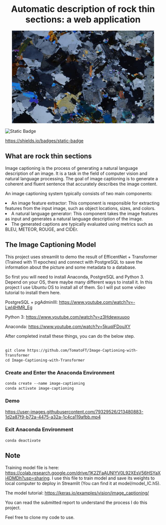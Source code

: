 <h1 align="center">Automatic description of rock thin sections: a web application</h1>

<p align="center">
  <img width="460" height="300" src="https://github.com/stalyn314/Thin_Section/blob/main/tested_image/T_08495.jpg?raw=true">
</p>


![Static Badge](https://img.shields.io/badge/Transformer-blue?link=https%3A%2F%2Farxiv.org%2Fabs%2F1706.03762)


https://shields.io/badges/static-badge


## What are rock thin sections
<p>Image captioning is the process of generating a natural language description of an image. It is a task in the field of computer vision and natural language processing. The goal of image captioning is to generate a coherent and fluent sentence that accurately describes the image content.</p>

An image captioning system typically consists of two main components:

<li>An image feature extractor: This component is responsible for extracting features from the input image, such as object locations, sizes, and colors.

<li>A natural language generator: This component takes the image features as input and generates a natural language description of the image.</li>

<li>The generated captions are typically evaluated using metrics such as BLEU, METEOR, ROUGE, and CIDEr.</li>

## The Image Captioning Model

This project uses streamlit to demo the result of EfficentNet + Transformer (Trained with 11 epoches) and connect with PostgreSQL to save the information about the picture and some metadata to a database.

So first you will need to install Anaconda, PostgreSQL and Python 3. Depend on your OS, there maybe many different ways to install it. In this project I use Ubuntu OS to install all of them. So I will put some video tutorial to install them here.

PostgreSQL + pgAdminIII: https://www.youtube.com/watch?v=-LwI4HMR_Eg

Python 3: https://www.youtube.com/watch?v=z3Hdewxuuoo

Anaconda: https://www.youtube.com/watch?v=5kuqIFDouXY

After completed install these things, you can do the below step.

##

```
git clone https://github.com/TomatoFT/Image-Captioning-with-Transformer
cd Image-Captioning-with-Transformer
```
### Create and Enter the Anaconda Environment

```
conda create --name image-captioning
conda activate image-captioning
```


### Demo

https://user-images.githubusercontent.com/79329526/213480883-1d2a87f9-b72a-4475-a32a-1c4ca119afbb.mp4

### Exit Anaconda Environment

```
conda deactivate
```
## Note
Training model file is here: https://colab.research.google.com/drive/1K2ZFaAUNIYV0L92XEsV56HSYaXi4DMDh?usp=sharing. I use this file to train model and save its weights to local computer to deploy in Streamlit (You can find it at model/model_IC.h5).

The model tutorial: https://keras.io/examples/vision/image_captioning/

You can read the submitted report to understand the process I do this project.

Feel free to clone my code to use.

